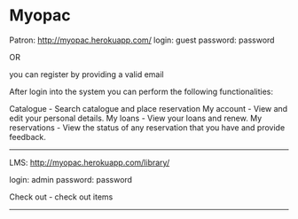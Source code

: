 
Myopac
====================

Patron: http://myopac.herokuapp.com/
login: guest
password: password

OR

you can register by providing a valid email

After login into the system you can perform the following functionalities:

Catalogue - Search catalogue and place reservation
My account - View and edit your personal details.
My loans  - View your loans and renew.
My reservations - View the status of any reservation that you have and provide feedback.


------------------------------------


LMS: http://myopac.herokuapp.com/library/

login: admin
password: password

Check out - check out items

-------------------------------------



